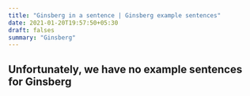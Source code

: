```yaml
---
title: "Ginsberg in a sentence | Ginsberg example sentences"
date: 2021-01-20T19:57:50+05:30
draft: falses
summary: "Ginsberg"
---
```

## Unfortunately, we have no example sentences for Ginsberg                 
